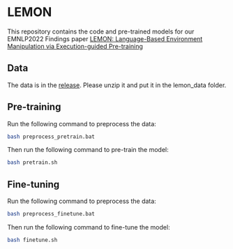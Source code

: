 # LEMON

This repository contains the code and pre-trained models for our EMNLP2022 Findings paper [LEMON: Language-Based Environment Manipulation via Execution-guided Pre-training](https://arxiv.org/pdf/2201.08081.pdf)

Data
-------
The data is in the [release](https://github.com/qshi95/LEMON/releases/tag/data). Please unzip it and put it in the lemon_data folder.

Pre-training
-------
Run the following command to preprocess the data:
```bash
bash preprocess_pretrain.bat
```

Then run the following command to pre-train the model:
```bash
bash pretrain.sh
```

Fine-tuning
-------

Run the following command to preprocess the data:
```bash
bash preprocess_finetune.bat
```

Then run the following command to fine-tune the model:
```bash
bash finetune.sh
```
